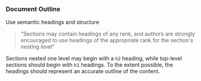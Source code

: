 ### Document Outline  

Use semantic headings and structure  

> "Sections may contain headings of any rank, and authors are strongly encouraged to use headings of the appropriate rank for the section's nesting level"

Sections nested one level may begin with a `h2` heading, while top-level sections should begin with `h1` headings. To the extent possible, the headings should represent an accurate outline of the content.
